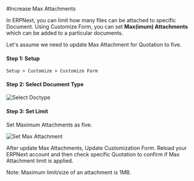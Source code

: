 <!-- add-breadcrumbs -->
#Increase Max Attachments

In ERPNext, you can limit how many files can be attached to specific Document. Using Customize Form, you can set **Max(imum) Attachments** which can be added to a particular documents.

Let's assume we need to update Max Attachment for Quotation to five.

#### Step 1: Setup

`Setup > Customize > Customize Form`

#### Step 2: Select Document Type
 
<img alt="Select Doctype" class="screenshot" src="/docs/assets/img/articles/max-attachment-1.png">

#### Step 3: Set Limit

Set Maximum Attachments as five.

<img alt="Set Max Attachment" class="screenshot" src="/docs/assets/img/articles/max-attachment-2.png">

After update Max Attachments, Update Customization Form. Reload your ERPNext account and then check specific Quotation to confirm if Max Attachment limit is applied.

<div class="well">Note: Maximum limit/size of an attachment is 1MB.</div>

<!-- markdown -->